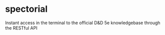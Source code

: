 # spectorial
Instant access in the terminal to the official D&amp;D 5e knowledgebase through the RESTful API
